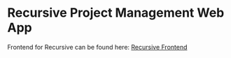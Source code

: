 # Recursive Project Management Web App
Frontend for Recursive can be found here: [Recursive Frontend](https://github.com/cchutis/recursive-frontend)
